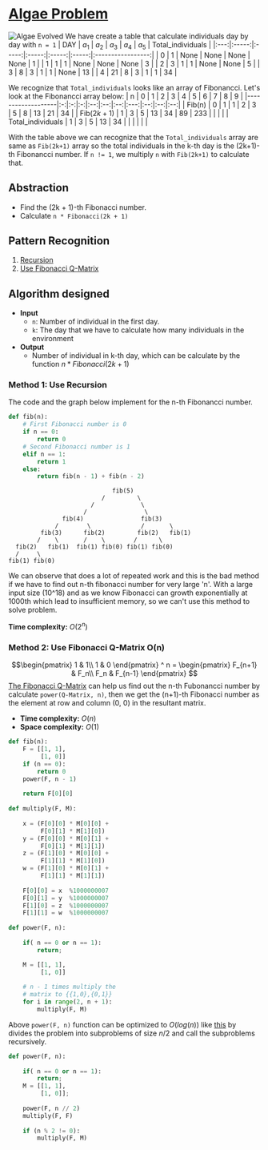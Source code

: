 # [Algae Problem](./Algae.md)
![Algae Evolved](https://user-images.githubusercontent.com/48788781/94126485-df5ef500-fe81-11ea-8d3d-a7636531ebd1.png)
We have create a table that calculate individuals day by day with `n = 1`
| DAY | $a_1$ | $a_2$ | $a_3$ | $a_4$ | $a_5$ | Total_individuals |
|:---:|:-----:|:-----:|:-----:|:-----:|:-----:|:-----------------:|
|  0  |   1   |  None |  None |  None |  None |         1         |
|  1  |   1   |   1   |  None |  None |  None |         3         |
| 2   |   3   |   1   |   1   |  None |  None |         5         |
| 3   |   8   |   3   |   1   |   1   |  None |         13        |
| 4   |   21  |   8   |   3   |   1   |   1   |         34        |

We recognize that `Total_individuals` looks like an array of Fibonancci. Let's look at the Fibonancci array below:
| n                 | 0 | 1 | 2 |  3 |  4 |  5 |  6  |  7 |  8 |  9 |
|-------------------|:-:|:-:|:-:|:--:|:--:|:--:|:---:|:--:|:--:|:--:|
| Fib(n)            | 0 | 1 | 1 |  2 |  3 |  5 |  8  | 13 | 21 | 34 |
| Fib($2k+1$)       | 1 | 3 | 5 | 13 | 34 | 89 | 233 |    |    |    |
| Total_individuals | 1 | 3 | 5 | 13 | 34 |    |     |    |    |    |

With the table above we can recognize that the `Total_individuals` array are same as `Fib(2k+1)` array so the total individuals in the k-th day is the (2k+1)-th Fibonancci number. If `n != 1`, we multiply `n` with `Fib(2k+1)` to calculate that.

## Abstraction
- Find the (2k + 1)-th Fibonacci number.
- Calculate `n * Fibonacci(2k + 1)`
## Pattern Recognition
1. [Recursion](#method-1-use-recursion)
2. [Use Fibonacci Q-Matrix](#method-2-use-fibonacci-q-matrix-on)

## Algorithm designed
- **Input**
  - `n`: Number of individual in the first day.
  - `k`: The day that we have to calculate how many individuals in the environment
- **Output**
  - Number of individual in k-th day, which can be calculate by the function $n * Fibonacci(2k + 1)$
### **Method 1:** Use Recursion
The code and the graph below implement for the n-th Fibonancci number.
```python
def fib(n): 
    # First Fibonacci number is 0 
    if n == 0: 
        return 0
    # Second Fibonacci number is 1 
    elif n == 1: 
        return 1
    else: 
        return fib(n - 1) + fib(n - 2)
```
```
                             fib(5)   
                          /         \
                       /             \
                     /                \
               fib(4)                fib(3)   
             /        \              /       \
         fib(3)      fib(2)         fib(2)   fib(1)
        /    \       /    \        /      \
  fib(2)   fib(1)  fib(1) fib(0) fib(1) fib(0)
  /     \
fib(1) fib(0)
```
We can observe that does a lot of repeated work and this is the bad method if we have to find out n-th fibonacci number for very large 'n'. With a large input size (10^18) and as we know Fibonacci can growth exponentially at 1000th which lead to insufficient memory, so we can't use this method to solve problem.  

**Time complexity:** $O(2^n)$
### **Method 2:** Use Fibonacci Q-Matrix O(n)
$$\begin{pmatrix}
1 & 1\\
1 & 0
\end{pmatrix} ^ n = 
\begin{pmatrix}
F_{n+1} & F_n\\
F_n & F_{n-1}
\end{pmatrix}
$$
[The Fibonacci Q-Matrix](https://mathworld.wolfram.com/FibonacciQ-Matrix.html) can help us find out the n-th Fubonancci number by calculate `power(Q-Matrix, n)`, then we get the (n+1)-th Fibonacci number as the element at row and column (0, 0) in the resultant matrix.

- **Time complexity:** $O(n)$
- **Space complexity:** $O(1)$

```python
def fib(n): 
    F = [[1, 1], 
         [1, 0]] 
    if (n == 0): 
        return 0
    power(F, n - 1) 
      
    return F[0][0] 
  
def multiply(F, M):
  
    x = (F[0][0] * M[0][0] + 
         F[0][1] * M[1][0]) 
    y = (F[0][0] * M[0][1] +
         F[0][1] * M[1][1]) 
    z = (F[1][0] * M[0][0] + 
         F[1][1] * M[1][0]) 
    w = (F[1][0] * M[0][1] + 
         F[1][1] * M[1][1]) 
      
    F[0][0] = x  %1000000007
    F[0][1] = y  %1000000007
    F[1][0] = z  %1000000007
    F[1][1] = w  %1000000007
  
def power(F, n): 
  
    if( n == 0 or n == 1): 
        return; 

    M = [[1, 1],
         [1, 0]]
  
    # n - 1 times multiply the 
    # matrix to {{1,0},{0,1}} 
    for i in range(2, n + 1):
        multiply(F, M)

```

Above `power(F, n)` function can be optimized to $O(log(n))$ like [this](Optimize_Pow_Func.md) by divides the problem into subproblems of size $n/2$ and call the subproblems recursively.
```python
def power(F, n): 
  
    if( n == 0 or n == 1): 
        return; 
    M = [[1, 1], 
         [1, 0]]; 
          
    power(F, n // 2) 
    multiply(F, F) 
          
    if (n % 2 != 0): 
        multiply(F, M)
```